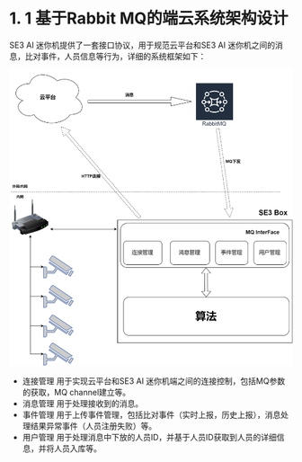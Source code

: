 # 1. 1 基于Rabbit MQ的端云系统架构设计

SE3 AI 迷你机提供了一套接口协议，用于规范云平台和SE3 AI 迷你机之间的消息，比对事件，人员信息等行为，详细的系统框架如下：

![](../../../.gitbook/assets/jia-gou-tu.png)



* 连接管理 用于实现云平台和SE3 AI 迷你机端之间的连接控制，包括MQ参数的获取，MQ channel建立等。
* 消息管理 用于处理接收到的消息。
* 事件管理 用于上传事件管理，包括比对事件（实时上报，历史上报），消息处理结果异常事件（人员注册失败）等。
* 用户管理 用于处理消息中下放的人员ID，并基于人员ID获取到人员的详细信息，并将人员入库等。

